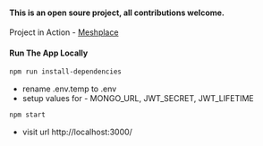 #### This is an open soure project, all contributions welcome.

Project in Action - [Meshplace](https://www.meshplace.in/)

#### Run The App Locally

```sh
npm run install-dependencies
```

- rename .env.temp to .env
- setup values for - MONGO_URL, JWT_SECRET, JWT_LIFETIME

```sh
npm start
```

- visit url http://localhost:3000/
